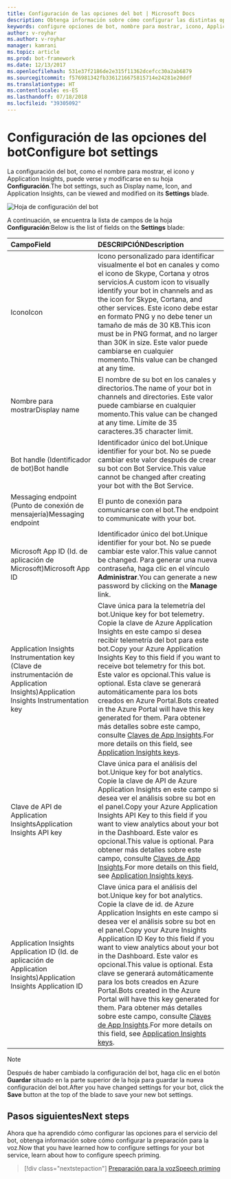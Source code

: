```yaml
---
title: Configuración de las opciones del bot | Microsoft Docs
description: Obtenga información sobre cómo configurar las distintas opciones para el bot mediante Azure Portal.
keywords: configure opciones de bot, nombre para mostrar, icono, Application Insights, hoja Configuración
author: v-royhar
ms.author: v-royhar
manager: kamrani
ms.topic: article
ms.prod: bot-framework
ms.date: 12/13/2017
ms.openlocfilehash: 531e37f2186de2e315f11362dcefcc30a2ab6879
ms.sourcegitcommit: f576981342fb3361216675815714e24281e20ddf
ms.translationtype: HT
ms.contentlocale: es-ES
ms.lasthandoff: 07/18/2018
ms.locfileid: "39305092"
---
```

# <a name="configure-bot-settings"></a><span data-ttu-id="1a6bc-104">Configuración de las opciones del bot</span><span class="sxs-lookup"><span data-stu-id="1a6bc-104">Configure bot settings</span></span>

<span data-ttu-id="1a6bc-105">La configuración del bot, como el nombre para mostrar, el icono y Application Insights, puede verse y modificarse en su hoja **Configuración**.</span><span class="sxs-lookup"><span data-stu-id="1a6bc-105">The bot settings, such as Display name, Icon, and Application Insights, can be viewed and modified on its **Settings** blade.</span></span>

![Hoja de configuración del bot](~/media/bot-service-portal-configure-settings/bot-settings-blade.png)

<span data-ttu-id="1a6bc-107">A continuación, se encuentra la lista de campos de la hoja **Configuración**:</span><span class="sxs-lookup"><span data-stu-id="1a6bc-107">Below is the list of fields on the **Settings** blade:</span></span>

| <span data-ttu-id="1a6bc-108">Campo</span><span class="sxs-lookup"><span data-stu-id="1a6bc-108">Field</span></span> | <span data-ttu-id="1a6bc-109">DESCRIPCIÓN</span><span class="sxs-lookup"><span data-stu-id="1a6bc-109">Description</span></span> |
| :---  | :---        |
| <span data-ttu-id="1a6bc-110">Icono</span><span class="sxs-lookup"><span data-stu-id="1a6bc-110">Icon</span></span> | <span data-ttu-id="1a6bc-111">Icono personalizado para identificar visualmente el bot en canales y como el icono de Skype, Cortana y otros servicios.</span><span class="sxs-lookup"><span data-stu-id="1a6bc-111">A custom icon to visually identify your bot in channels and as the icon for Skype, Cortana, and other services.</span></span> <span data-ttu-id="1a6bc-112">Este icono debe estar en formato PNG y no debe tener un tamaño de más de 30 KB.</span><span class="sxs-lookup"><span data-stu-id="1a6bc-112">This icon must be in PNG format, and no larger than 30K in size.</span></span> <span data-ttu-id="1a6bc-113">Este valor puede cambiarse en cualquier momento.</span><span class="sxs-lookup"><span data-stu-id="1a6bc-113">This value can be changed at any time.</span></span> |
| <span data-ttu-id="1a6bc-114">Nombre para mostrar</span><span class="sxs-lookup"><span data-stu-id="1a6bc-114">Display name</span></span> | <span data-ttu-id="1a6bc-115">El nombre de su bot en los canales y directorios.</span><span class="sxs-lookup"><span data-stu-id="1a6bc-115">The name of your bot in channels and directories.</span></span> <span data-ttu-id="1a6bc-116">Este valor puede cambiarse en cualquier momento.</span><span class="sxs-lookup"><span data-stu-id="1a6bc-116">This value can be changed at any time.</span></span> <span data-ttu-id="1a6bc-117">Límite de 35 caracteres.</span><span class="sxs-lookup"><span data-stu-id="1a6bc-117">35 character limit.</span></span> |
| <span data-ttu-id="1a6bc-118">Bot handle (Identificador de bot)</span><span class="sxs-lookup"><span data-stu-id="1a6bc-118">Bot handle</span></span> | <span data-ttu-id="1a6bc-119">Identificador único del bot.</span><span class="sxs-lookup"><span data-stu-id="1a6bc-119">Unique identifier for your bot.</span></span> <span data-ttu-id="1a6bc-120">No se puede cambiar este valor después de crear su bot con Bot Service.</span><span class="sxs-lookup"><span data-stu-id="1a6bc-120">This value cannot be changed after creating your bot with the Bot Service.</span></span> |
| <span data-ttu-id="1a6bc-121">Messaging endpoint (Punto de conexión de mensajería)</span><span class="sxs-lookup"><span data-stu-id="1a6bc-121">Messaging endpoint</span></span> | <span data-ttu-id="1a6bc-122">El punto de conexión para comunicarse con el bot.</span><span class="sxs-lookup"><span data-stu-id="1a6bc-122">The endpoint to communicate with your bot.</span></span> |
| <span data-ttu-id="1a6bc-123">Microsoft App ID (Id. de aplicación de Microsoft)</span><span class="sxs-lookup"><span data-stu-id="1a6bc-123">Microsoft App ID</span></span> | <span data-ttu-id="1a6bc-124">Identificador único del bot.</span><span class="sxs-lookup"><span data-stu-id="1a6bc-124">Unique identifier for your bot.</span></span> <span data-ttu-id="1a6bc-125">No se puede cambiar este valor.</span><span class="sxs-lookup"><span data-stu-id="1a6bc-125">This value cannot be changed.</span></span> <span data-ttu-id="1a6bc-126">Para generar una nueva contraseña, haga clic en el vínculo **Administrar**.</span><span class="sxs-lookup"><span data-stu-id="1a6bc-126">You can generate a new password by clicking on the **Manage** link.</span></span> |
| <span data-ttu-id="1a6bc-127">Application Insights Instrumentation key (Clave de instrumentación de Application Insights)</span><span class="sxs-lookup"><span data-stu-id="1a6bc-127">Application Insights Instrumentation key</span></span> | <span data-ttu-id="1a6bc-128">Clave única para la telemetría del bot.</span><span class="sxs-lookup"><span data-stu-id="1a6bc-128">Unique key for bot telemetry.</span></span> <span data-ttu-id="1a6bc-129">Copie la clave de Azure Application Insights en este campo si desea recibir telemetría del bot para este bot.</span><span class="sxs-lookup"><span data-stu-id="1a6bc-129">Copy your Azure Application Insights Key to this field if you want to receive bot telemetry for this bot.</span></span> <span data-ttu-id="1a6bc-130">Este valor es opcional.</span><span class="sxs-lookup"><span data-stu-id="1a6bc-130">This value is optional.</span></span> <span data-ttu-id="1a6bc-131">Esta clave se generará automáticamente para los bots creados en Azure Portal.</span><span class="sxs-lookup"><span data-stu-id="1a6bc-131">Bots created in the Azure Portal will have this key generated for them.</span></span> <span data-ttu-id="1a6bc-132">Para obtener más detalles sobre este campo, consulte [Claves de App Insights](~/bot-service-resources-app-insights-keys.md).</span><span class="sxs-lookup"><span data-stu-id="1a6bc-132">For more details on this field, see [Application Insights keys](~/bot-service-resources-app-insights-keys.md).</span></span> |
| <span data-ttu-id="1a6bc-133">Clave de API de Application Insights</span><span class="sxs-lookup"><span data-stu-id="1a6bc-133">Application Insights API key</span></span> | <span data-ttu-id="1a6bc-134">Clave única para el análisis del bot.</span><span class="sxs-lookup"><span data-stu-id="1a6bc-134">Unique key for bot analytics.</span></span> <span data-ttu-id="1a6bc-135">Copie la clave de API de Azure Application Insights en este campo si desea ver el análisis sobre su bot en el panel.</span><span class="sxs-lookup"><span data-stu-id="1a6bc-135">Copy your Azure Application Insights API Key to this field if you want to view analytics about your bot in the Dashboard.</span></span> <span data-ttu-id="1a6bc-136">Este valor es opcional.</span><span class="sxs-lookup"><span data-stu-id="1a6bc-136">This value is optional.</span></span> <span data-ttu-id="1a6bc-137">Para obtener más detalles sobre este campo, consulte [Claves de App Insights](~/bot-service-resources-app-insights-keys.md).</span><span class="sxs-lookup"><span data-stu-id="1a6bc-137">For more details on this field, see [Application Insights keys](~/bot-service-resources-app-insights-keys.md).</span></span> |
| <span data-ttu-id="1a6bc-138">Application Insights Application ID (Id. de aplicación de Application Insights)</span><span class="sxs-lookup"><span data-stu-id="1a6bc-138">Application Insights Application ID</span></span> | <span data-ttu-id="1a6bc-139">Clave única para el análisis del bot.</span><span class="sxs-lookup"><span data-stu-id="1a6bc-139">Unique key for bot analytics.</span></span> <span data-ttu-id="1a6bc-140">Copie la clave de id. de Azure Application Insights en este campo si desea ver el análisis sobre su bot en el panel.</span><span class="sxs-lookup"><span data-stu-id="1a6bc-140">Copy your Azure Insights Application ID Key to this field if you want to view analytics about your bot in the Dashboard.</span></span> <span data-ttu-id="1a6bc-141">Este valor es opcional.</span><span class="sxs-lookup"><span data-stu-id="1a6bc-141">This value is optional.</span></span> <span data-ttu-id="1a6bc-142">Esta clave se generará automáticamente para los bots creados en Azure Portal.</span><span class="sxs-lookup"><span data-stu-id="1a6bc-142">Bots created in the Azure Portal will have this key generated for them.</span></span> <span data-ttu-id="1a6bc-143">Para obtener más detalles sobre este campo, consulte [Claves de App Insights](~/bot-service-resources-app-insights-keys.md).</span><span class="sxs-lookup"><span data-stu-id="1a6bc-143">For more details on this field, see [Application Insights keys](~/bot-service-resources-app-insights-keys.md).</span></span> |

> [!NOTE]
> <span data-ttu-id="1a6bc-144">Después de haber cambiado la configuración del bot, haga clic en el botón **Guardar** situado en la parte superior de la hoja para guardar la nueva configuración del bot.</span><span class="sxs-lookup"><span data-stu-id="1a6bc-144">After you have changed settings for your bot, click the **Save** button at the top of the blade to save your new bot settings.</span></span>

## <a name="next-steps"></a><span data-ttu-id="1a6bc-145">Pasos siguientes</span><span class="sxs-lookup"><span data-stu-id="1a6bc-145">Next steps</span></span>
<span data-ttu-id="1a6bc-146">Ahora que ha aprendido cómo configurar las opciones para el servicio del bot, obtenga información sobre cómo configurar la preparación para la voz.</span><span class="sxs-lookup"><span data-stu-id="1a6bc-146">Now that you have learned how to configure settings for your bot service, learn about how to configure speech priming.</span></span>
> [!div class="nextstepaction"]
> [<span data-ttu-id="1a6bc-147">Preparación para la voz</span><span class="sxs-lookup"><span data-stu-id="1a6bc-147">Speech priming</span></span>](bot-service-manage-speech-priming.md)